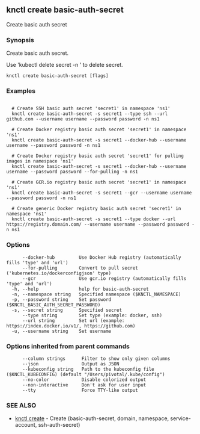 ## knctl create basic-auth-secret

Create basic auth secret

### Synopsis

Create basic auth secret.

Use 'kubectl delete secret <name> -n <namespace>' to delete secret.

```
knctl create basic-auth-secret [flags]
```

### Examples

```

  # Create SSH basic auth secret 'secret1' in namespace 'ns1'
  knctl create basic-auth-secret -s secret1 --type ssh --url github.com --username username --password password -n ns1

  # Create Docker registry basic auth secret 'secret1' in namespace 'ns1'
  knctl create basic-auth-secret -s secret1 --docker-hub --username username --password password -n ns1

  # Create Docker registry basic auth secret 'secret1' for pulling images in namespace 'ns1'
  knctl create basic-auth-secret -s secret1 --docker-hub --username username --password password --for-pulling -n ns1

  # Create GCR.io registry basic auth secret 'secret1' in namespace 'ns1'
  knctl create basic-auth-secret -s secret1 --gcr --username username --password password -n ns1

  # Create generic Docker registry basic auth secret 'secret1' in namespace 'ns1'
  knctl create basic-auth-secret -s secret1 --type docker --url https://registry.domain.com/ --username username --password password -n ns1
```

### Options

```
      --docker-hub         Use Docker Hub registry (automatically fills 'type' and 'url')
      --for-pulling        Convert to pull secret ('kubernetes.io/dockerconfigjson' type)
      --gcr                Use gcr.io registry (automatically fills 'type' and 'url')
  -h, --help               help for basic-auth-secret
  -n, --namespace string   Specified namespace ($KNCTL_NAMESPACE)
  -p, --password string    Set password ($KNCTL_BASIC_AUTH_SECRET_PASSWORD)
  -s, --secret string      Specified secret
      --type string        Set type (example: docker, ssh)
      --url string         Set url (example: https://index.docker.io/v1/, https://github.com)
  -u, --username string    Set username
```

### Options inherited from parent commands

```
      --column strings      Filter to show only given columns
      --json                Output as JSON
      --kubeconfig string   Path to the kubeconfig file ($KNCTL_KUBECONFIG) (default "/Users/pivotal/.kube/config")
      --no-color            Disable colorized output
      --non-interactive     Don't ask for user input
      --tty                 Force TTY-like output
```

### SEE ALSO

* [knctl create](knctl_create.md)	 - Create (basic-auth-secret, domain, namespace, service-account, ssh-auth-secret)

